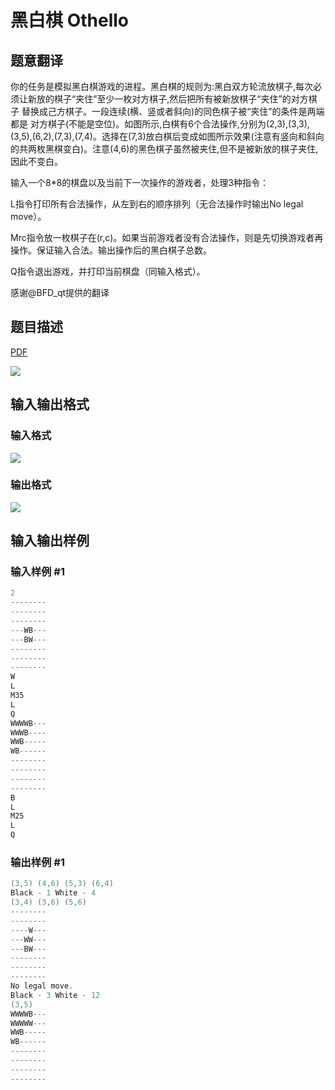 # 黑白棋 Othello

## 题意翻译

你的任务是模拟黑白棋游戏的进程。黑白棋的规则为:黑白双方轮流放棋子,每次必 须让新放的棋子“夹住”至少一枚对方棋子,然后把所有被新放棋子“夹住”的对方棋子 替换成己方棋子。一段连续(横、竖或者斜向)的同色棋子被“夹住”的条件是两端都是 对方棋子(不能是空位)。如图所示,白棋有6个合法操作,分别为(2,3),(3,3),(3,5),(6,2),(7,3),(7,4)。选择在(7,3)放白棋后变成如图所示效果(注意有竖向和斜向的共两枚黑棋变白)。注意(4,6)的黑色棋子虽然被夹住,但不是被新放的棋子夹住,因此不变白。

输入一个8*8的棋盘以及当前下一次操作的游戏者，处理3种指令：

L指令打印所有合法操作，从左到右的顺序排列（无合法操作时输出No legal move）。

Mrc指令放一枚棋子在(r,c)。如果当前游戏者没有合法操作，则是先切换游戏者再操作。保证输入合法。输出操作后的黑白棋子总数。

Q指令退出游戏，并打印当前棋盘（同输入格式）。

感谢@BFD_qt提供的翻译

## 题目描述

[problemUrl]: https://uva.onlinejudge.org/index.php?option=com_onlinejudge&Itemid=8&category=4&page=show_problem&problem=156

[PDF](https://uva.onlinejudge.org/external/2/p220.pdf)

![](https://cdn.luogu.com.cn/upload/vjudge_pic/UVA220/b5889bd30005c81049d37026006a6185dc84752c.png)

## 输入输出格式

### 输入格式

![](https://cdn.luogu.com.cn/upload/vjudge_pic/UVA220/d349f8cb6a5e4314ba810d0da8255e00540da760.png)

### 输出格式

![](https://cdn.luogu.com.cn/upload/vjudge_pic/UVA220/431f7b6cf63c09fd2ce5d3d30c367ddda8b525f6.png)

## 输入输出样例

### 输入样例 #1

```cpp
2
--------
--------
--------
---WB---
---BW---
--------
--------
--------
W
L
M35
L
Q
WWWWB---
WWWB----
WWB-----
WB------
--------
--------
--------
--------
B
L
M25
L
Q
```


### 输出样例 #1

```cpp
(3,5) (4,6) (5,3) (6,4)
Black - 1 White - 4
(3,4) (3,6) (5,6)
--------
--------
----W---
---WW---
---BW---
--------
--------
--------
No legal move.
Black - 3 White - 12
(3,5)
WWWWB---
WWWWW---
WWB-----
WB------
--------
--------
--------
--------
```


